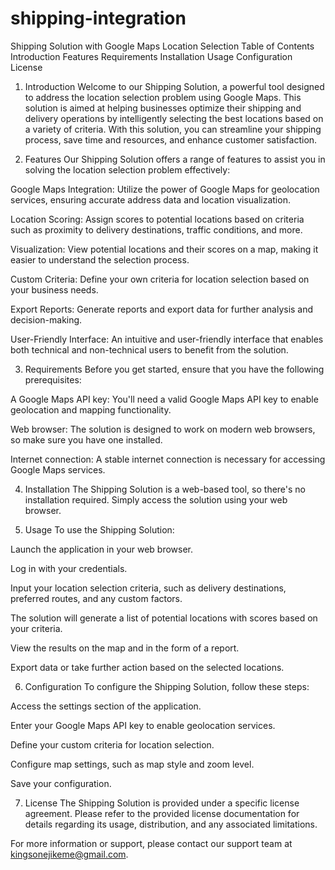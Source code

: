 # shipping-integration
Shipping Solution with Google Maps Location Selection
Table of Contents
Introduction
Features
Requirements
Installation
Usage
Configuration
License
1. Introduction
Welcome to our Shipping Solution, a powerful tool designed to address the location selection problem using Google Maps. This solution is aimed at helping businesses optimize their shipping and delivery operations by intelligently selecting the best locations based on a variety of criteria. With this solution, you can streamline your shipping process, save time and resources, and enhance customer satisfaction.

2. Features
Our Shipping Solution offers a range of features to assist you in solving the location selection problem effectively:

Google Maps Integration: Utilize the power of Google Maps for geolocation services, ensuring accurate address data and location visualization.

Location Scoring: Assign scores to potential locations based on criteria such as proximity to delivery destinations, traffic conditions, and more.

Visualization: View potential locations and their scores on a map, making it easier to understand the selection process.

Custom Criteria: Define your own criteria for location selection based on your business needs.

Export Reports: Generate reports and export data for further analysis and decision-making.

User-Friendly Interface: An intuitive and user-friendly interface that enables both technical and non-technical users to benefit from the solution.

3. Requirements
Before you get started, ensure that you have the following prerequisites:

A Google Maps API key: You'll need a valid Google Maps API key to enable geolocation and mapping functionality.

Web browser: The solution is designed to work on modern web browsers, so make sure you have one installed.

Internet connection: A stable internet connection is necessary for accessing Google Maps services.

4. Installation
The Shipping Solution is a web-based tool, so there's no installation required. Simply access the solution using your web browser.

5. Usage
To use the Shipping Solution:

Launch the application in your web browser.

Log in with your credentials.

Input your location selection criteria, such as delivery destinations, preferred routes, and any custom factors.

The solution will generate a list of potential locations with scores based on your criteria.

View the results on the map and in the form of a report.

Export data or take further action based on the selected locations.

6. Configuration
To configure the Shipping Solution, follow these steps:

Access the settings section of the application.

Enter your Google Maps API key to enable geolocation services.

Define your custom criteria for location selection.

Configure map settings, such as map style and zoom level.

Save your configuration.

7. License
The Shipping Solution is provided under a specific license agreement. Please refer to the provided license documentation for details regarding its usage, distribution, and any associated limitations.

For more information or support, please contact our support team at kingsonejikeme@gmail.com.


